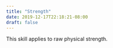 ```yaml
---
title: "Strength"
date: 2019-12-17T22:18:21-08:00
draft: false
---
```


This skill applies to raw physical strength. 
